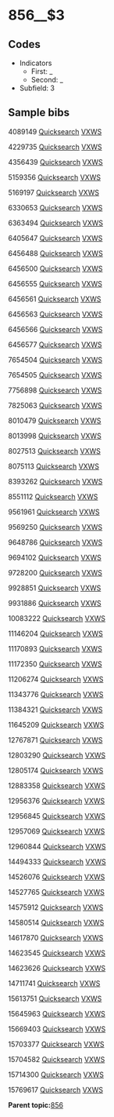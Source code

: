 # 856\_\_$3

## Codes

-   Indicators
    -   First: \_
    -   Second: \_
-   Subfield: 3

## Sample bibs

4089149 [Quicksearch](https://search.library.yale.edu/catalog/4089149) [VXWS](http://prodorbis.library.yale.edu:7014/vxws/GetHoldingsService?bibId=4089149)

4229735 [Quicksearch](https://search.library.yale.edu/catalog/4229735) [VXWS](http://prodorbis.library.yale.edu:7014/vxws/GetHoldingsService?bibId=4229735)

4356439 [Quicksearch](https://search.library.yale.edu/catalog/4356439) [VXWS](http://prodorbis.library.yale.edu:7014/vxws/GetHoldingsService?bibId=4356439)

5159356 [Quicksearch](https://search.library.yale.edu/catalog/5159356) [VXWS](http://prodorbis.library.yale.edu:7014/vxws/GetHoldingsService?bibId=5159356)

5169197 [Quicksearch](https://search.library.yale.edu/catalog/5169197) [VXWS](http://prodorbis.library.yale.edu:7014/vxws/GetHoldingsService?bibId=5169197)

6330653 [Quicksearch](https://search.library.yale.edu/catalog/6330653) [VXWS](http://prodorbis.library.yale.edu:7014/vxws/GetHoldingsService?bibId=6330653)

6363494 [Quicksearch](https://search.library.yale.edu/catalog/6363494) [VXWS](http://prodorbis.library.yale.edu:7014/vxws/GetHoldingsService?bibId=6363494)

6405647 [Quicksearch](https://search.library.yale.edu/catalog/6405647) [VXWS](http://prodorbis.library.yale.edu:7014/vxws/GetHoldingsService?bibId=6405647)

6456488 [Quicksearch](https://search.library.yale.edu/catalog/6456488) [VXWS](http://prodorbis.library.yale.edu:7014/vxws/GetHoldingsService?bibId=6456488)

6456500 [Quicksearch](https://search.library.yale.edu/catalog/6456500) [VXWS](http://prodorbis.library.yale.edu:7014/vxws/GetHoldingsService?bibId=6456500)

6456555 [Quicksearch](https://search.library.yale.edu/catalog/6456555) [VXWS](http://prodorbis.library.yale.edu:7014/vxws/GetHoldingsService?bibId=6456555)

6456561 [Quicksearch](https://search.library.yale.edu/catalog/6456561) [VXWS](http://prodorbis.library.yale.edu:7014/vxws/GetHoldingsService?bibId=6456561)

6456563 [Quicksearch](https://search.library.yale.edu/catalog/6456563) [VXWS](http://prodorbis.library.yale.edu:7014/vxws/GetHoldingsService?bibId=6456563)

6456566 [Quicksearch](https://search.library.yale.edu/catalog/6456566) [VXWS](http://prodorbis.library.yale.edu:7014/vxws/GetHoldingsService?bibId=6456566)

6456577 [Quicksearch](https://search.library.yale.edu/catalog/6456577) [VXWS](http://prodorbis.library.yale.edu:7014/vxws/GetHoldingsService?bibId=6456577)

7654504 [Quicksearch](https://search.library.yale.edu/catalog/7654504) [VXWS](http://prodorbis.library.yale.edu:7014/vxws/GetHoldingsService?bibId=7654504)

7654505 [Quicksearch](https://search.library.yale.edu/catalog/7654505) [VXWS](http://prodorbis.library.yale.edu:7014/vxws/GetHoldingsService?bibId=7654505)

7756898 [Quicksearch](https://search.library.yale.edu/catalog/7756898) [VXWS](http://prodorbis.library.yale.edu:7014/vxws/GetHoldingsService?bibId=7756898)

7825063 [Quicksearch](https://search.library.yale.edu/catalog/7825063) [VXWS](http://prodorbis.library.yale.edu:7014/vxws/GetHoldingsService?bibId=7825063)

8010479 [Quicksearch](https://search.library.yale.edu/catalog/8010479) [VXWS](http://prodorbis.library.yale.edu:7014/vxws/GetHoldingsService?bibId=8010479)

8013998 [Quicksearch](https://search.library.yale.edu/catalog/8013998) [VXWS](http://prodorbis.library.yale.edu:7014/vxws/GetHoldingsService?bibId=8013998)

8027513 [Quicksearch](https://search.library.yale.edu/catalog/8027513) [VXWS](http://prodorbis.library.yale.edu:7014/vxws/GetHoldingsService?bibId=8027513)

8075113 [Quicksearch](https://search.library.yale.edu/catalog/8075113) [VXWS](http://prodorbis.library.yale.edu:7014/vxws/GetHoldingsService?bibId=8075113)

8393262 [Quicksearch](https://search.library.yale.edu/catalog/8393262) [VXWS](http://prodorbis.library.yale.edu:7014/vxws/GetHoldingsService?bibId=8393262)

8551112 [Quicksearch](https://search.library.yale.edu/catalog/8551112) [VXWS](http://prodorbis.library.yale.edu:7014/vxws/GetHoldingsService?bibId=8551112)

9561961 [Quicksearch](https://search.library.yale.edu/catalog/9561961) [VXWS](http://prodorbis.library.yale.edu:7014/vxws/GetHoldingsService?bibId=9561961)

9569250 [Quicksearch](https://search.library.yale.edu/catalog/9569250) [VXWS](http://prodorbis.library.yale.edu:7014/vxws/GetHoldingsService?bibId=9569250)

9648786 [Quicksearch](https://search.library.yale.edu/catalog/9648786) [VXWS](http://prodorbis.library.yale.edu:7014/vxws/GetHoldingsService?bibId=9648786)

9694102 [Quicksearch](https://search.library.yale.edu/catalog/9694102) [VXWS](http://prodorbis.library.yale.edu:7014/vxws/GetHoldingsService?bibId=9694102)

9728200 [Quicksearch](https://search.library.yale.edu/catalog/9728200) [VXWS](http://prodorbis.library.yale.edu:7014/vxws/GetHoldingsService?bibId=9728200)

9928851 [Quicksearch](https://search.library.yale.edu/catalog/9928851) [VXWS](http://prodorbis.library.yale.edu:7014/vxws/GetHoldingsService?bibId=9928851)

9931886 [Quicksearch](https://search.library.yale.edu/catalog/9931886) [VXWS](http://prodorbis.library.yale.edu:7014/vxws/GetHoldingsService?bibId=9931886)

10083222 [Quicksearch](https://search.library.yale.edu/catalog/10083222) [VXWS](http://prodorbis.library.yale.edu:7014/vxws/GetHoldingsService?bibId=10083222)

11146204 [Quicksearch](https://search.library.yale.edu/catalog/11146204) [VXWS](http://prodorbis.library.yale.edu:7014/vxws/GetHoldingsService?bibId=11146204)

11170893 [Quicksearch](https://search.library.yale.edu/catalog/11170893) [VXWS](http://prodorbis.library.yale.edu:7014/vxws/GetHoldingsService?bibId=11170893)

11172350 [Quicksearch](https://search.library.yale.edu/catalog/11172350) [VXWS](http://prodorbis.library.yale.edu:7014/vxws/GetHoldingsService?bibId=11172350)

11206274 [Quicksearch](https://search.library.yale.edu/catalog/11206274) [VXWS](http://prodorbis.library.yale.edu:7014/vxws/GetHoldingsService?bibId=11206274)

11343776 [Quicksearch](https://search.library.yale.edu/catalog/11343776) [VXWS](http://prodorbis.library.yale.edu:7014/vxws/GetHoldingsService?bibId=11343776)

11384321 [Quicksearch](https://search.library.yale.edu/catalog/11384321) [VXWS](http://prodorbis.library.yale.edu:7014/vxws/GetHoldingsService?bibId=11384321)

11645209 [Quicksearch](https://search.library.yale.edu/catalog/11645209) [VXWS](http://prodorbis.library.yale.edu:7014/vxws/GetHoldingsService?bibId=11645209)

12767871 [Quicksearch](https://search.library.yale.edu/catalog/12767871) [VXWS](http://prodorbis.library.yale.edu:7014/vxws/GetHoldingsService?bibId=12767871)

12803290 [Quicksearch](https://search.library.yale.edu/catalog/12803290) [VXWS](http://prodorbis.library.yale.edu:7014/vxws/GetHoldingsService?bibId=12803290)

12805174 [Quicksearch](https://search.library.yale.edu/catalog/12805174) [VXWS](http://prodorbis.library.yale.edu:7014/vxws/GetHoldingsService?bibId=12805174)

12883358 [Quicksearch](https://search.library.yale.edu/catalog/12883358) [VXWS](http://prodorbis.library.yale.edu:7014/vxws/GetHoldingsService?bibId=12883358)

12956376 [Quicksearch](https://search.library.yale.edu/catalog/12956376) [VXWS](http://prodorbis.library.yale.edu:7014/vxws/GetHoldingsService?bibId=12956376)

12956845 [Quicksearch](https://search.library.yale.edu/catalog/12956845) [VXWS](http://prodorbis.library.yale.edu:7014/vxws/GetHoldingsService?bibId=12956845)

12957069 [Quicksearch](https://search.library.yale.edu/catalog/12957069) [VXWS](http://prodorbis.library.yale.edu:7014/vxws/GetHoldingsService?bibId=12957069)

12960844 [Quicksearch](https://search.library.yale.edu/catalog/12960844) [VXWS](http://prodorbis.library.yale.edu:7014/vxws/GetHoldingsService?bibId=12960844)

14494333 [Quicksearch](https://search.library.yale.edu/catalog/14494333) [VXWS](http://prodorbis.library.yale.edu:7014/vxws/GetHoldingsService?bibId=14494333)

14526076 [Quicksearch](https://search.library.yale.edu/catalog/14526076) [VXWS](http://prodorbis.library.yale.edu:7014/vxws/GetHoldingsService?bibId=14526076)

14527765 [Quicksearch](https://search.library.yale.edu/catalog/14527765) [VXWS](http://prodorbis.library.yale.edu:7014/vxws/GetHoldingsService?bibId=14527765)

14575912 [Quicksearch](https://search.library.yale.edu/catalog/14575912) [VXWS](http://prodorbis.library.yale.edu:7014/vxws/GetHoldingsService?bibId=14575912)

14580514 [Quicksearch](https://search.library.yale.edu/catalog/14580514) [VXWS](http://prodorbis.library.yale.edu:7014/vxws/GetHoldingsService?bibId=14580514)

14617870 [Quicksearch](https://search.library.yale.edu/catalog/14617870) [VXWS](http://prodorbis.library.yale.edu:7014/vxws/GetHoldingsService?bibId=14617870)

14623545 [Quicksearch](https://search.library.yale.edu/catalog/14623545) [VXWS](http://prodorbis.library.yale.edu:7014/vxws/GetHoldingsService?bibId=14623545)

14623626 [Quicksearch](https://search.library.yale.edu/catalog/14623626) [VXWS](http://prodorbis.library.yale.edu:7014/vxws/GetHoldingsService?bibId=14623626)

14711741 [Quicksearch](https://search.library.yale.edu/catalog/14711741) [VXWS](http://prodorbis.library.yale.edu:7014/vxws/GetHoldingsService?bibId=14711741)

15613751 [Quicksearch](https://search.library.yale.edu/catalog/15613751) [VXWS](http://prodorbis.library.yale.edu:7014/vxws/GetHoldingsService?bibId=15613751)

15645963 [Quicksearch](https://search.library.yale.edu/catalog/15645963) [VXWS](http://prodorbis.library.yale.edu:7014/vxws/GetHoldingsService?bibId=15645963)

15669403 [Quicksearch](https://search.library.yale.edu/catalog/15669403) [VXWS](http://prodorbis.library.yale.edu:7014/vxws/GetHoldingsService?bibId=15669403)

15703377 [Quicksearch](https://search.library.yale.edu/catalog/15703377) [VXWS](http://prodorbis.library.yale.edu:7014/vxws/GetHoldingsService?bibId=15703377)

15704582 [Quicksearch](https://search.library.yale.edu/catalog/15704582) [VXWS](http://prodorbis.library.yale.edu:7014/vxws/GetHoldingsService?bibId=15704582)

15714300 [Quicksearch](https://search.library.yale.edu/catalog/15714300) [VXWS](http://prodorbis.library.yale.edu:7014/vxws/GetHoldingsService?bibId=15714300)

15769617 [Quicksearch](https://search.library.yale.edu/catalog/15769617) [VXWS](http://prodorbis.library.yale.edu:7014/vxws/GetHoldingsService?bibId=15769617)

**Parent topic:**[856](../../tags/856/856.md)


